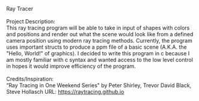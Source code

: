 Ray Tracer<br />
<br />
Project Description:<br />
This ray tracing program will be able to take in input of shapes with colors and positions and render out what the scene would look like from a defined camera position using modern ray tracing methods. Currently, the program uses important structs to produce a ppm file of a basic scene (A.K.A. the "Hello, World!" of graphics). I decided to write this program in c because I am mostly familiar with c syntax and wanted access to the low level control in hopes it would improve efficiency of the program.<br />
<br />
Credits/Inspiration:<br />
“Ray Tracing in One Weekend Series" by Peter Shirley, Trevor David Black, Steve Hollasch          URL: https://raytracing.github.io
